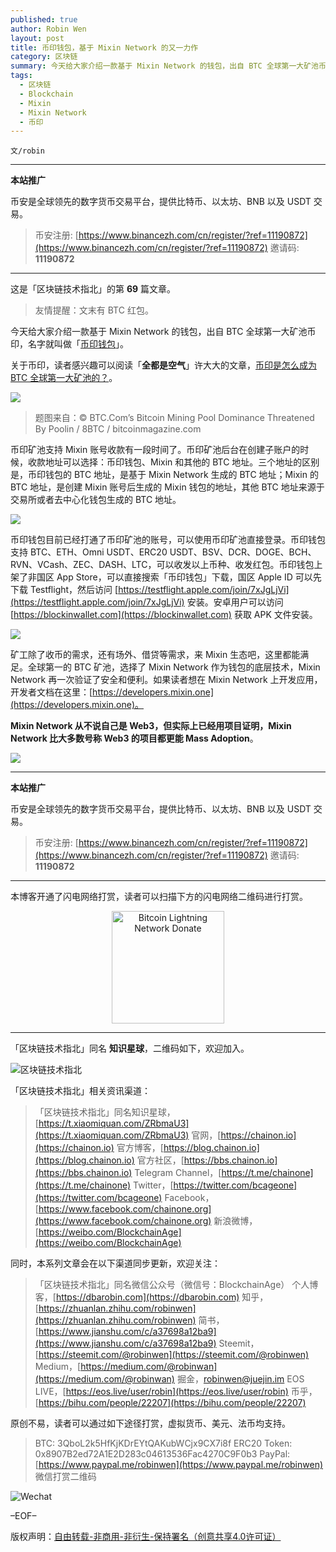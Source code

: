 ```yaml
---
published: true
author: Robin Wen
layout: post
title: 币印钱包，基于 Mixin Network 的又一力作
category: 区块链
summary: 今天给大家介绍一款基于 Mixin Network 的钱包，出自 BTC 全球第一大矿池币印，名字就叫做「币印钱包」。矿工除了收币的需求，还有场外、借贷等需求，来 Mixin 生态吧，这里都能满足。全球第一的 BTC 矿池，选择了 Mixin Network 作为钱包的底层技术，Mixin Network 再一次验证了安全和便利。Mixin Network 从不说自己是 Web3，但实际上已经用项目证明，Mixin Network 比大多数号称 Web3 的项目都更能 Mass Adoption。
tags:
  - 区块链
  - Blockchain
  - Mixin
  - Mixin Network
  - 币印
---
```


`文/robin`

***

**本站推广**

币安是全球领先的数字货币交易平台，提供比特币、以太坊、BNB 以及 USDT 交易。

> 币安注册: [https://www.binancezh.com/cn/register/?ref=11190872](https://www.binancezh.com/cn/register/?ref=11190872)
> 邀请码: **11190872**

***

这是「区块链技术指北」的第 **69** 篇文章。

> 友情提醒：文末有 BTC 红包。

今天给大家介绍一款基于 Mixin Network 的钱包，出自 BTC 全球第一大矿池币印，名字就叫做「[币印钱包](https://blockinwallet.com)」。

关于币印，读者感兴趣可以阅读「**全都是空气**」许大大的文章，[币印是怎么成为 BTC 全球第一大矿池的？](https://mp.weixin.qq.com/s/Zesfn8LePkipM_cD2w5-iw)。

![](https://cdn.dbarobin.com/wgk1prg.jpg)

> 题图来自：© BTC.Com’s Bitcoin Mining Pool Dominance Threatened By Poolin / 8BTC / bitcoinmagazine.com

币印矿池支持 Mixin 账号收款有一段时间了。币印矿池后台在创建子账户的时候，收款地址可以选择：币印钱包、Mixin 和其他的 BTC 地址。三个地址的区别是，币印钱包的 BTC 地址，是基于 Mixin Network 生成的 BTC 地址；Mixin 的 BTC 地址，是创建 Mixin 账号后生成的 Mixin 钱包的地址，其他 BTC 地址来源于交易所或者去中心化钱包生成的 BTC 地址。

![](https://cdn.dbarobin.com/kag1gyb.png)

币印钱包目前已经打通了币印矿池的账号，可以使用币印矿池直接登录。币印钱包支持 BTC、ETH、Omni USDT、ERC20 USDT、BSV、DCR、DOGE、BCH、RVN、VCash、ZEC、DASH、LTC，可以收发以上币种、收发红包。币印钱包上架了非国区 App Store，可以直接搜索「币印钱包」下载，国区 Apple ID 可以先下载 Testflight，然后访问 [https://testflight.apple.com/join/7xJgLjVi](https://testflight.apple.com/join/7xJgLjVi) 安装。安卓用户可以访问 [https://blockinwallet.com](https://blockinwallet.com) 获取 APK 文件安装。

![](https://cdn.dbarobin.com/wozshux.png)

矿工除了收币的需求，还有场外、借贷等需求，来 Mixin 生态吧，这里都能满足。全球第一的 BTC 矿池，选择了 Mixin Network 作为钱包的底层技术，Mixin Network 再一次验证了安全和便利。如果读者想在 Mixin Network 上开发应用，开发者文档在这里：[https://developers.mixin.one](https://developers.mixin.one)。

**Mixin Network 从不说自己是 Web3，但实际上已经用项目证明，Mixin Network 比大多数号称 Web3 的项目都更能 Mass Adoption**。

![](https://cdn.dbarobin.com/xxdg7vy.jpg)

***

**本站推广**

币安是全球领先的数字货币交易平台，提供比特币、以太坊、BNB 以及 USDT 交易。

> 币安注册: [https://www.binancezh.com/cn/register/?ref=11190872](https://www.binancezh.com/cn/register/?ref=11190872)
> 邀请码: **11190872**

***

本博客开通了闪电网络打赏，读者可以扫描下方的闪电网络二维码进行打赏。

<center><img title="Bitcoin Lightning Network Donate" width="180" height="180" src="https://lnd.hoo.com/api/generate?openid=TruSwjrK2q57V484Tf0u&isimg=1" alt="Bitcoin Lightning Network Donate"/></center>

***

「区块链技术指北」同名 **知识星球**，二维码如下，欢迎加入。

![区块链技术指北](https://i.imgur.com/3YzonTR.png)

「区块链技术指北」相关资讯渠道：

> 「区块链技术指北」同名知识星球，[https://t.xiaomiquan.com/ZRbmaU3](https://t.xiaomiquan.com/ZRbmaU3)
> 官网，[https://chainon.io](https://chainon.io)
> 官方博客，[https://blog.chainon.io](https://blog.chainon.io)
> 官方社区，[https://bbs.chainon.io](https://bbs.chainon.io)
> Telegram Channel，[https://t.me/chainone](https://t.me/chainone)
> Twitter，[https://twitter.com/bcageone](https://twitter.com/bcageone)
> Facebook，[https://www.facebook.com/chainone.org](https://www.facebook.com/chainone.org)
> 新浪微博，[https://weibo.com/BlockchainAge](https://weibo.com/BlockchainAge)

同时，本系列文章会在以下渠道同步更新，欢迎关注：

> 「区块链技术指北」同名微信公众号（微信号：BlockchainAge）
> 个人博客，[https://dbarobin.com](https://dbarobin.com)
> 知乎，[https://zhuanlan.zhihu.com/robinwen](https://zhuanlan.zhihu.com/robinwen)
> 简书，[https://www.jianshu.com/c/a37698a12ba9](https://www.jianshu.com/c/a37698a12ba9)
> Steemit，[https://steemit.com/@robinwen](https://steemit.com/@robinwen)
> Medium，[https://medium.com/@robinwan](https://medium.com/@robinwan)
> 掘金，[robinwen@juejin.im](https://juejin.im/user/5673ccae60b2260ee435f89a/posts)
> EOS LIVE，[https://eos.live/user/robin](https://eos.live/user/robin)
> 币乎，[https://bihu.com/people/22207](https://bihu.com/people/22207)

原创不易，读者可以通过如下途径打赏，虚拟货币、美元、法币均支持。

> BTC: 3QboL2k5HfKjKDrEYtQAKubWCjx9CX7i8f
> ERC20 Token: 0x8907B2ed72A1E2D283c04613536Fac4270C9F0b3
> PayPal: [https://www.paypal.me/robinwen](https://www.paypal.me/robinwen)
> 微信打赏二维码

![Wechat](https://i.imgur.com/SzoNl5b.jpg)

–EOF–

版权声明：[自由转载-非商用-非衍生-保持署名（创意共享4.0许可证）](http://creativecommons.org/licenses/by-nc-nd/4.0/deed.zh)